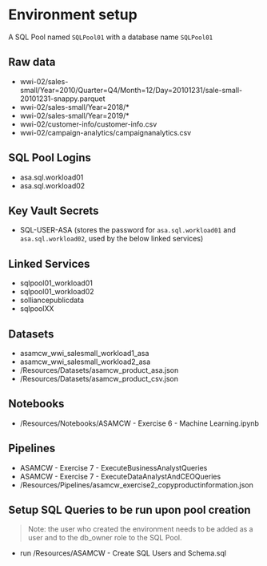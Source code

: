 # Environment setup

A SQL Pool named `SQLPool01` with a database name `SQLPool01`

## Raw data
* wwi-02/sales-small/Year=2010/Quarter=Q4/Month=12/Day=20101231/sale-small-20101231-snappy.parquet
* wwi-02/sales-small/Year=2018/*
* wwi-02/sales-small/Year=2019/*
* wwi-02/customer-info/customer-info.csv
* wwi-02/campaign-analytics/campaignanalytics.csv

## SQL Pool Logins
* asa.sql.workload01
* asa.sql.workload02

## Key Vault Secrets
* SQL-USER-ASA (stores the password for `asa.sql.workload01` and `asa.sql.workload02`, used by the below linked services)

## Linked Services
* sqlpool01_workload01
* sqlpool01_workload02
* solliancepublicdata
* sqlpoolXX

## Datasets
* asamcw_wwi_salesmall_workload1_asa
* asamcw_wwi_salesmall_workload2_asa
* /Resources/Datasets/asamcw_product_asa.json
* /Resources/Datasets/asamcw_product_csv.json
  
## Notebooks
* /Resources/Notebooks/ASAMCW - Exercise 6 - Machine Learning.ipynb

## Pipelines
* ASAMCW - Exercise 7 - ExecuteBusinessAnalystQueries
* ASAMCW - Exercise 7 - ExecuteDataAnalystAndCEOQueries
* /Resources/Pipelines/asamcw_exercise2_copyproductinformation.json

## Setup SQL Queries to be run upon pool creation
> Note: the user who created the environment needs to be added as a user and to the db_owner role to the SQL Pool.
- run /Resources/ASAMCW - Create SQL Users and Schema.sql